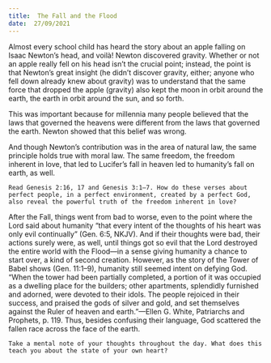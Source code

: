 ```yaml
---
title:  The Fall and the Flood
date:  27/09/2021
---
```


Almost every school child has heard the story about an apple falling on Isaac Newton’s head, and voilà! Newton discovered gravity. Whether or not an apple really fell on his head isn’t the crucial point; instead, the point is that Newton’s great insight (he didn’t discover gravity, either; anyone who fell down already knew about gravity) was to understand that the same force that dropped the apple (gravity) also kept the moon in orbit around the earth, the earth in orbit around the sun, and so forth.

This was important because for millennia many people believed that the laws that governed the heavens were different from the laws that governed the earth. Newton showed that this belief was wrong.

And though Newton’s contribution was in the area of natural law, the same principle holds true with moral law. The same freedom, the freedom inherent in love, that led to Lucifer’s fall in heaven led to humanit­y’s fall on earth, as well.

`Read Genesis 2:16, 17 and Genesis 3:1–7. How do these verses about perfect people, in a perfect environment, created by a perfect God, also reveal the powerful truth of the freedom inherent in love?`

After the Fall, things went from bad to worse, even to the point where the Lord said about humanity “that every intent of the thoughts of his heart was only evil continually” (Gen. 6:5, NKJV). And if their thoughts were bad, their actions surely were, as well, until things got so evil that the Lord destroyed the entire world with the Flood—in a sense giving humanity a chance to start over, a kind of second creation. However, as the story of the Tower of Babel shows (Gen. 11:1–9), humanity still seemed intent on defying God. “When the tower had been partially completed, a portion of it was occupied as a dwelling place for the builders; other apartments, splendidly furnished and adorned, were devoted to their idols. The people rejoiced in their success, and praised the gods of silver and gold, and set themselves against the Ruler of heaven and earth.”—Ellen G. White, Patriarchs and Prophets, p. 119. Thus, besides confusing their language, God scattered the fallen race across the face of the earth.

`Take a mental note of your thoughts throughout the day. What does this teach you about the state of your own heart?`